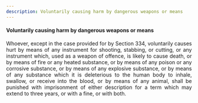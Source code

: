 ```yaml
---
description: Voluntarily causing harm by dangerous weapons or means
---
```


#### Voluntarily causing harm by dangerous weapons or means
<div style="text-align: justify">

Whoever, except in the case provided for by Section 334, voluntarily causes hurt by means of any instrument for shooting, stabbing, or cutting, or any instrument which, used as a weapon of offence, is likely to cause death, or by means of fire or any heated substance, or by means of any poison or any corrosive substance, or by means of any explosive substance, or by means of any substance which it is deleterious to the human body to inhale, swallow, or receive into the blood, or by means of any animal, shall be punished with imprisonment of either description for a term which may extend to three years, or with a fine, or with both.

</div>
